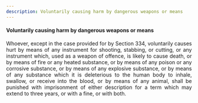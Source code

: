 ```yaml
---
description: Voluntarily causing harm by dangerous weapons or means
---
```


#### Voluntarily causing harm by dangerous weapons or means
<div style="text-align: justify">

Whoever, except in the case provided for by Section 334, voluntarily causes hurt by means of any instrument for shooting, stabbing, or cutting, or any instrument which, used as a weapon of offence, is likely to cause death, or by means of fire or any heated substance, or by means of any poison or any corrosive substance, or by means of any explosive substance, or by means of any substance which it is deleterious to the human body to inhale, swallow, or receive into the blood, or by means of any animal, shall be punished with imprisonment of either description for a term which may extend to three years, or with a fine, or with both.

</div>
